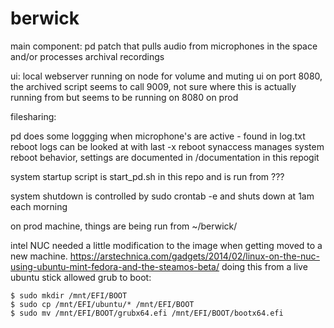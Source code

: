 # berwick

main component: pd patch that pulls audio from microphones in the space and/or processes archival recordings

ui: local webserver running on node for volume and muting ui on port 8080, the archived script seems to call 9009, not sure where this is actually running from but seems to be running on 8080 on prod

filesharing: 

pd does some loggging when microphone's are active - found in log.txt
reboot logs can be looked at with last -x reboot
synaccess manages system reboot behavior, settings are documented in /documentation in this repogit

system startup script is start_pd.sh in this repo and is run from ???

system shutdown is controlled by sudo crontab -e and shuts down at 1am each morning

on prod machine, things are being run from ~/berwick/

intel NUC needed a little modification to the image when getting moved to a new machine.
https://arstechnica.com/gadgets/2014/02/linux-on-the-nuc-using-ubuntu-mint-fedora-and-the-steamos-beta/
doing this from a live ubuntu stick allowed grub to boot:

```$ sudo mount /dev/sda1 /mnt
$ sudo mkdir /mnt/EFI/BOOT
$ sudo cp /mnt/EFI/ubuntu/* /mnt/EFI/BOOT
$ sudo mv /mnt/EFI/BOOT/grubx64.efi /mnt/EFI/BOOT/bootx64.efi
```